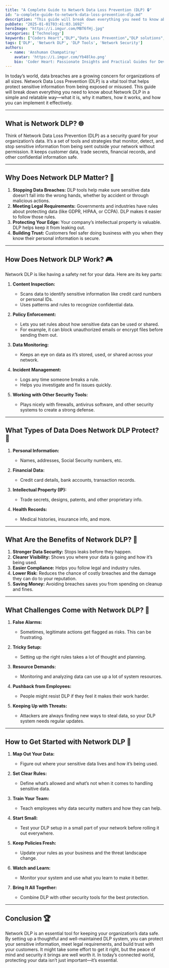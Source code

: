 ```yaml
---
title: "A Complete Guide to Network Data Loss Prevention (DLP) 🔒"
id: "a-complete-guide-to-network-data-loss-prevention-dlp.md"
description: "This guide will break down everything you need to know about Network DLP in a simple and relatable way."
pubDate: "2025-01-01T03:41:03.169Z"
heroImage: "https://i.imgur.com/MBT6fHj.jpg"
categories: ['Technology']
keywords: ["Coders Heart","DLP","Data Loss Prevention","DLP solutions","Network Data Loss Prevention", "DLP tools", "data security solutions", "prevent data breaches", "DLP implementation", "network security", "data protection strategies", "sensitive data monitoring", "DLP policies", "cybersecurity best practices", "GDPR compliance", "HIPAA data protection", "enterprise data security", "intellectual property protection", "data loss prevention tools", "incident management DLP", "DLP scope and challenges", "data monitoring software", "how to prevent data leaks"]
tags: ['DLP', 'Network DLP', 'DLP Tools', 'Network Security']
authors:
  - name: 'Anshuman Champatiray'
    avatar: 'https://i.imgur.com/Yb48lko.png'
    bio: 'Coder Heart: Passionate Insights and Practical Guides for Developers'
---
```


In today’s world, data breaches are a growing concern for organizations of all sizes. Network Data Loss Prevention (DLP) is a vital tool that helps protect sensitive information from being exposed or misused. This guide will break down everything you need to know about Network DLP in a simple and relatable way—what it is, why it matters, how it works, and how you can implement it effectively.

---

## What is Network DLP? 🌐

Think of Network Data Loss Prevention (DLP) as a security guard for your organization’s data. It’s a set of tools and strategies that monitor, detect, and stop sensitive information from being sent outside your network without permission. It keeps customer data, trade secrets, financial records, and other confidential information safe.

---

## Why Does Network DLP Matter? 🚀

1. **Stopping Data Breaches:** DLP tools help make sure sensitive data doesn’t fall into the wrong hands, whether by accident or through malicious actions.
2. **Meeting Legal Requirements:** Governments and industries have rules about protecting data (like GDPR, HIPAA, or CCPA). DLP makes it easier to follow those rules.
3. **Protecting Your Edge:** Your company’s intellectual property is valuable. DLP helps keep it from leaking out.
4. **Building Trust:** Customers feel safer doing business with you when they know their personal information is secure.

---

## How Does Network DLP Work? 🎮

Network DLP is like having a safety net for your data. Here are its key parts:

1. **Content Inspection:**
   - Scans data to identify sensitive information like credit card numbers or personal IDs.
   - Uses patterns and rules to recognize confidential data.

2. **Policy Enforcement:**
   - Lets you set rules about how sensitive data can be used or shared.
   - For example, it can block unauthorized emails or encrypt files before sending them out.

3. **Data Monitoring:**
   - Keeps an eye on data as it’s stored, used, or shared across your network.

4. **Incident Management:**
   - Logs any time someone breaks a rule.
   - Helps you investigate and fix issues quickly.

5. **Working with Other Security Tools:**
   - Plays nicely with firewalls, antivirus software, and other security systems to create a strong defense.

---

## What Types of Data Does Network DLP Protect? 🔧

1. **Personal Information:**
   - Names, addresses, Social Security numbers, etc.

2. **Financial Data:**
   - Credit card details, bank accounts, transaction records.

3. **Intellectual Property (IP):**
   - Trade secrets, designs, patents, and other proprietary info.

4. **Health Records:**
   - Medical histories, insurance info, and more.

---

## What Are the Benefits of Network DLP? 🙌

1. **Stronger Data Security:** Stops leaks before they happen.
2. **Clearer Visibility:** Shows you where your data is going and how it’s being used.
3. **Easier Compliance:** Helps you follow legal and industry rules.
4. **Lower Risk:** Reduces the chance of costly breaches and the damage they can do to your reputation.
5. **Saving Money:** Avoiding breaches saves you from spending on cleanup and fines.

---

## What Challenges Come with Network DLP? 🚫

1. **False Alarms:**
   - Sometimes, legitimate actions get flagged as risks. This can be frustrating.

2. **Tricky Setup:**
   - Setting up the right rules takes a lot of thought and planning.

3. **Resource Demands:**
   - Monitoring and analyzing data can use up a lot of system resources.

4. **Pushback from Employees:**
   - People might resist DLP if they feel it makes their work harder.

5. **Keeping Up with Threats:**
   - Attackers are always finding new ways to steal data, so your DLP system needs regular updates.

---

## How to Get Started with Network DLP 🔄

1. **Map Out Your Data:**
   - Figure out where your sensitive data lives and how it’s being used.

2. **Set Clear Rules:**
   - Define what’s allowed and what’s not when it comes to handling sensitive data.

3. **Train Your Team:**
   - Teach employees why data security matters and how they can help.

4. **Start Small:**
   - Test your DLP setup in a small part of your network before rolling it out everywhere.

5. **Keep Policies Fresh:**
   - Update your rules as your business and the threat landscape change.

6. **Watch and Learn:**
   - Monitor your system and use what you learn to make it better.

7. **Bring It All Together:**
   - Combine DLP with other security tools for the best protection.

---

## Conclusion 🏆

Network DLP is an essential tool for keeping your organization’s data safe. By setting up a thoughtful and well-maintained DLP system, you can protect your sensitive information, meet legal requirements, and build trust with your customers. It might take some effort to get it right, but the peace of mind and security it brings are well worth it. In today’s connected world, protecting your data isn’t just important—it’s essential.

